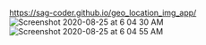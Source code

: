 https://sag-coder.github.io/geo_location_img_app/
![Screenshot 2020-08-25 at 6 04 30 AM](https://user-images.githubusercontent.com/67480644/91109864-dff54780-e699-11ea-81b1-c1dc40984fe7.png)
![Screenshot 2020-08-25 at 6 04 55 AM](https://user-images.githubusercontent.com/67480644/91109877-e8e61900-e699-11ea-8d9f-334d9b823280.png)
